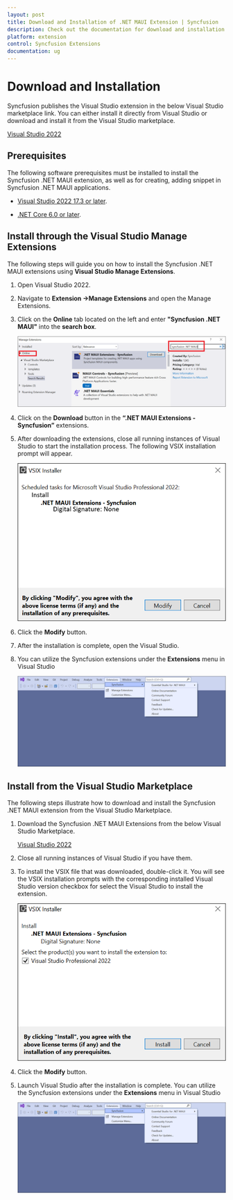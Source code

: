 ```yaml
---
layout: post
title: Download and Installation of .NET MAUI Extension | Syncfusion
description: Check out the documentation for download and installation of Syncfusion .NET MAUI Extension for Visual Studio.
platform: extension
control: Syncfusion Extensions
documentation: ug
---
```


# Download and Installation

Syncfusion publishes the Visual Studio extension in the below Visual Studio marketplace link. You can either install it directly from Visual Studio or download and install it from the Visual Studio marketplace.

[Visual Studio 2022](https://marketplace.visualstudio.com/items?itemName=SyncfusionInc.MAUIVSExtension)


## Prerequisites

The following software prerequisites must be installed to install the Syncfusion .NET MAUI extension, as well as for creating, adding snippet in Syncfusion .NET MAUI applications.

* [Visual Studio 2022 17.3 or later](https://visualstudio.microsoft.com/downloads).

* [.NET Core 6.0 or later](https://dotnet.microsoft.com/download/dotnet-core).


## Install through the Visual Studio Manage Extensions

The following steps will guide you on how to install the Syncfusion .NET MAUI extensions using **Visual Studio Manage Extensions**.

1. Open Visual Studio 2022.

2. Navigate to **Extension ->Manage Extensions** and open the Manage Extensions.

3. Click on the **Online** tab located on the left and enter **"Syncfusion .NET MAUI"** into the **search box**.             

     ![Online-Manage-Extension-window](images/OnlineExtension.png)

4. Click on the **Download** button in the **“.NET MAUI Extensions - Syncfusion”** extensions.

5. After downloading the extensions, close all running instances of Visual Studio to start the installation process. The following VSIX installation prompt will appear.

     ![VSIX-Installation-Window](images/VSIXInstallOnline.png)

6. Click the **Modify** button.

7. After the installation is complete, open the Visual Studio.

8. You can utilize the Syncfusion extensions under the **Extensions** menu in Visual Studio

     ![SyncfusionMenu](images/MenuExtensions.png)

## Install from the Visual Studio Marketplace

The following steps illustrate how to download and install the Syncfusion .NET MAUI extension from the Visual Studio Marketplace.

1. Download the Syncfusion .NET MAUI Extensions from the below Visual Studio Marketplace.

   [Visual Studio 2022](https://marketplace.visualstudio.com/items?itemName=SyncfusionInc.MAUIVSExtension)

2. Close all running instances of Visual Studio if you have them.

3. To install the VSIX file that was downloaded, double-click it. You will see the VSIX installation prompts with the corresponding installed Visual Studio version checkbox for select the Visual Studio to install the extension.

     ![VSIX-Installation-Window](images/VSIXoffline.png)

4. Click the **Modify** button.

5. Launch Visual Studio after the installation is complete. You can utilize the Syncfusion extensions under the **Extensions** menu in Visual Studio

     ![SyncfusionMenu](images/MenuExtensions.png)